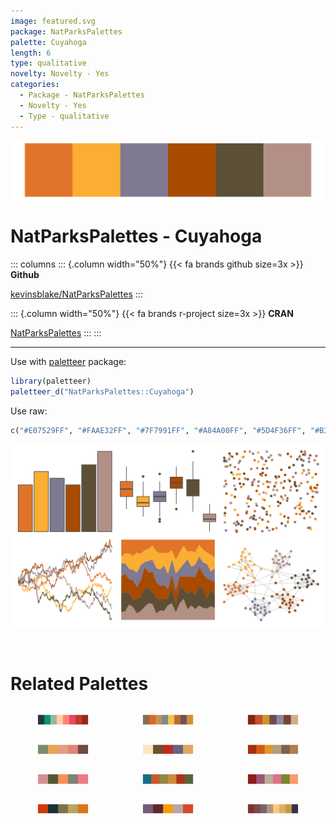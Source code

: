 ```yaml
---
image: featured.svg
package: NatParksPalettes
palette: Cuyahoga
length: 6
type: qualitative
novelty: Novelty - Yes
categories:
  - Package - NatParksPalettes
  - Novelty - Yes
  - Type - qualitative
---
```


![](featured.svg)

# NatParksPalettes - Cuyahoga 

::: columns
::: {.column width="50%"}
{{< fa brands github size=3x >}}
**Github**

[kevinsblake/NatParksPalettes](https://github.com/kevinsblake/NatParksPalettes)
:::

::: {.column width="50%"}
{{< fa brands r-project size=3x >}}
**CRAN**

[NatParksPalettes](https://CRAN.R-project.org/package=NatParksPalettes)
:::
:::

<hr> 

Use with [paletteer](https://emilhvitfeldt.github.io/paletteer/) package:

```r
library(paletteer)
paletteer_d("NatParksPalettes::Cuyahoga")
```

Use raw:

```r
c("#E07529FF", "#FAAE32FF", "#7F7991FF", "#A84A00FF", "#5D4F36FF", "#B39085FF")
``` 

![](examples.png) 

<br>

# Related Palettes

<div class="list" style="display: grid; grid-template-columns: auto auto auto;"> <figure class="figure">
<a href="../../awtools/a_palette/"> <img src="../../awtools/a_palette/featured.svg" style="width: 100%;" class="figure-img"></a>
</figure> <figure class="figure">
<a href="../../IslamicArt/istanbul3/"> <img src="../../IslamicArt/istanbul3/featured.svg" style="width: 100%;" class="figure-img"></a>
</figure> <figure class="figure">
<a href="../../NatParksPalettes/BryceCanyon/"> <img src="../../NatParksPalettes/BryceCanyon/featured.svg" style="width: 100%;" class="figure-img"></a>
</figure> <figure class="figure">
<a href="../../calecopal/dudleya/"> <img src="../../calecopal/dudleya/featured.svg" style="width: 100%;" class="figure-img"></a>
</figure> <figure class="figure">
<a href="../../rtist/raphael/"> <img src="../../rtist/raphael/featured.svg" style="width: 100%;" class="figure-img"></a>
</figure> <figure class="figure">
<a href="../../ggthemes/excel_Red/"> <img src="../../ggthemes/excel_Red/featured.svg" style="width: 100%;" class="figure-img"></a>
</figure> <figure class="figure">
<a href="../../severance/Jazz01/"> <img src="../../severance/Jazz01/featured.svg" style="width: 100%;" class="figure-img"></a>
</figure> <figure class="figure">
<a href="../../NatParksPalettes/Saguaro/"> <img src="../../NatParksPalettes/Saguaro/featured.svg" style="width: 100%;" class="figure-img"></a>
</figure> <figure class="figure">
<a href="../../colRoz/grandis/"> <img src="../../colRoz/grandis/featured.svg" style="width: 100%;" class="figure-img"></a>
</figure> <figure class="figure">
<a href="../../rtist/munch/"> <img src="../../rtist/munch/featured.svg" style="width: 100%;" class="figure-img"></a>
</figure> <figure class="figure">
<a href="../../fishualize/Paranthias_furcifer/"> <img src="../../fishualize/Paranthias_furcifer/featured.svg" style="width: 100%;" class="figure-img"></a>
</figure> <figure class="figure">
<a href="../../nord/red_mountain/"> <img src="../../nord/red_mountain/featured.svg" style="width: 100%;" class="figure-img"></a>
</figure> 
</div>
